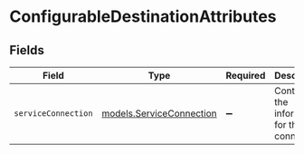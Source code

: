 # ConfigurableDestinationAttributes


## Fields

| Field                                                      | Type                                                       | Required                                                   | Description                                                |
| ---------------------------------------------------------- | ---------------------------------------------------------- | ---------------------------------------------------------- | ---------------------------------------------------------- |
| `serviceConnection`                                        | [models.ServiceConnection](../models/serviceconnection.md) | :heavy_minus_sign:                                         | Contains the information for the connection.               |